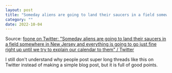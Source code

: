 ```yaml
---
layout: post
title: "Someday aliens are going to land their saucers in a field somewhere in New Jersey and everything is going to go just fine right up until we try to explain our calendar to them"
category: ""
date: 2022-10-04
---
```


Source: [foone on Twitter: "Someday aliens are going to land their saucers in a field somewhere in New Jersey and everything is going to go just fine right up until we try to explain our calendar to them" / Twitter](https://mobile.twitter.com/Foone/status/1572260363764400129)

I still don't understand why people post super long threads like this on Twitter instead of making a simple blog post, but it is full of good points. 
